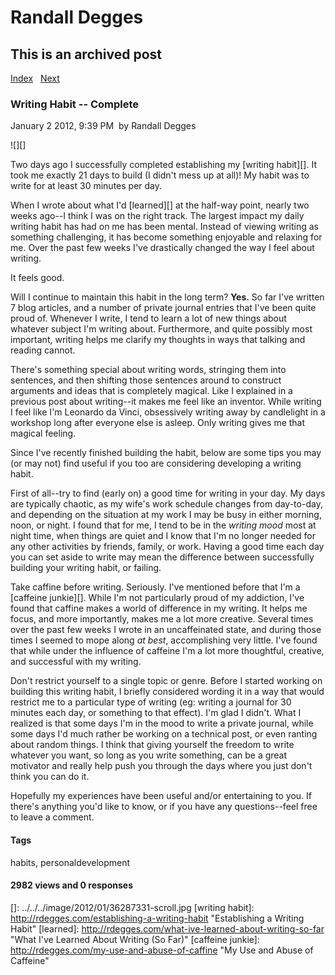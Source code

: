 # Randall Degges

## This is an archived post

[Index][]   [Next][]

### Writing Habit -- Complete

January 2 2012, 9:39 PM  by Randall Degges

![][]

Two days ago I successfully completed establishing my [writing habit][]. It took
me exactly 21 days to build (I didn't mess up at all)! My habit was to write for
at least 30 minutes per day.

When I wrote about what I'd [learned][] at the half-way point, nearly two weeks
ago--I think I was on the right track. The largest impact my daily writing habit
has had on me has been mental. Instead of viewing writing as something
challenging, it has become something enjoyable and relaxing for me. Over the
past few weeks I've drastically changed the way I feel about writing.

It feels good.

Will I continue to maintain this habit in the long term? **Yes.** So far I've
written 7 blog articles, and a number of private journal entries that I've been
quite proud of. Whenever I write, I tend to learn a lot of new things about
whatever subject I'm writing about. Furthermore, and quite possibly most
important, writing helps me clarify my thoughts in ways that talking and reading
cannot.

There's something special about writing words, stringing them into sentences,
and then shifting those sentences around to construct arguments and ideas that
is completely magical. Like I explained in a previous post about writing--it
makes me feel like an inventor. While writing I feel like I'm Leonardo da Vinci,
obsessively writing away by candlelight in a workshop long after everyone else
is asleep. Only writing gives me that magical feeling.

Since I've recently finished building the habit, below are some tips you may (or
may not) find useful if you too are considering developing a writing habit.

First of all--try to find (early on) a good time for writing in your day. My
days are typically chaotic, as my wife's work schedule changes from day-to-day,
and depending on the situation at my work I may be busy in either morning, noon,
or night. I found that for me, I tend to be in the *writing mood* most at night
time, when things are quiet and I know that I'm no longer needed for any other
activities by friends, family, or work. Having a good time each day you can set
aside to write may mean the difference between successfully building your
writing habit, or failing.

Take caffine before writing. Seriously. I've mentioned before that I'm a
[caffeine junkie][]. While I'm not particularly proud of my addiction, I've
found that caffine makes a world of difference in my writing. It helps me focus,
and more importantly, makes me a lot more creative. Several times over the past
few weeks I wrote in an uncaffeinated state, and during those times I seemed to
mope along *at best*, accomplishing very little. I've found that while under the
influence of caffeine I'm a lot more thoughtful, creative, and successful with
my writing.

Don't restrict yourself to a single topic or genre. Before I started working on
building this writing habit, I briefly considered wording it in a way that would
restrict me to a particular type of writing (eg: writing a journal for 30
minutes each day, or something to that effect). I'm glad I didn't. What I
realized is that some days I'm in the mood to write a private journal, while
some days I'd much rather be working on a technical post, or even ranting about
random things. I think that giving yourself the freedom to write whatever you
want, so long as you write something, can be a great motivator and really help
push you through the days where you just don't think you can do it.

Hopefully my experiences have been useful and/or entertaining to you. If there's
anything you'd like to know, or if you have any questions--feel free to leave a
comment.

#### Tags

habits, personaldevelopment

#### 2982 views and 0 responses

  [Index]: ../../../index-4.html
  [Next]: ../../../posts/2012/01/what-im-doing-in-2012.html
  []: ../../../image/2012/01/36287331-scroll.jpg
  [writing habit]: http://rdegges.com/establishing-a-writing-habit
    "Establishing a Writing Habit"
  [learned]: http://rdegges.com/what-ive-learned-about-writing-so-far
    "What I've Learned About Writing (So Far)"
  [caffeine junkie]: http://rdegges.com/my-use-and-abuse-of-caffine
    "My Use and Abuse of Caffeine"
